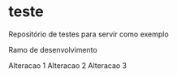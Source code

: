 # teste

Repositório de testes para servir como exemplo

Ramo de desenvolvimento

Alteracao 1
Alteracao 2
Alteracao 3
